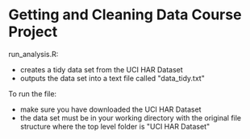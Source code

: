 Getting and Cleaning Data Course Project
===================

run_analysis.R:
- creates a tidy data set from the UCI HAR Dataset
- outputs the data set into a text file called "data_tidy.txt"

To run the file:
- make sure you have downloaded the UCI HAR Dataset
- the data set must be in your working directory with the original file structure where the top level folder is "UCI HAR Dataset"